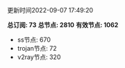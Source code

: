 更新时间2022-09-07 17:49:20

**总订阅: 73**
**总节点: 2810**
**有效节点: 1062**
- ss节点: 670
- trojan节点: 72
- v2ray节点: 320
